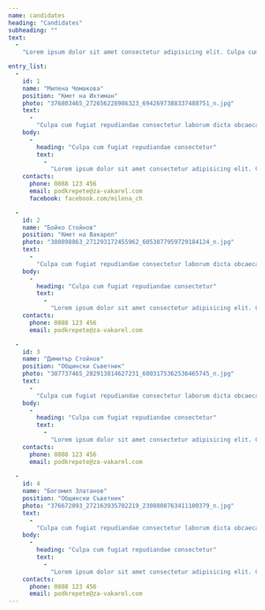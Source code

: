```yaml
--- 
name: candidates 
heading: "Candidates" 
subheading: ""
text: 
  - 
    "Lorem ipsum dolor sit amet consectetur adipisicing elit. Culpa cum fugiat repudiandae consectetur laborum dicta obcaecati aliquam quaerat consequuntur consequatur, atque animi maxime provident possimus sed inventore voluptas repellat temporibus!" 

entry_list: 
  - 
    id: 1 
    name: "Милена Чомакова" 
    position: "Кмет на Ихтиман" 
    photo: "376803465_272656228986323_6942697388337488751_n.jpg" 
    text: 
      - 
        "Culpa cum fugiat repudiandae consectetur laborum dicta obcaecati aliquam quaerat consequuntur consequatur" 
    body: 
      - 
        heading: "Culpa cum fugiat repudiandae consectetur" 
        text: 
          - 
            "Lorem ipsum dolor sit amet consectetur adipisicing elit. Culpa cum fugiat repudiandae consectetur laborum dicta obcaecati aliquam quaerat consequuntur consequatur, atque animi maxime provident possimus sed inventore voluptas repellat temporibus!" 
    contacts: 
      phone: 0888 123 456 
      email: podkrepete@za-vakarel.com 
      facebook: facebook.com/milena_ch 

  - 
    id: 2 
    name: "Бойко Стойнов" 
    position: "Кмет на Вакарел" 
    photo: "380898863_271293172455962_6053877959729184124_n.jpg" 
    text: 
      - 
        "Culpa cum fugiat repudiandae consectetur laborum dicta obcaecati aliquam quaerat consequuntur consequatur" 
    body: 
      - 
        heading: "Culpa cum fugiat repudiandae consectetur" 
        text: 
          - 
            "Lorem ipsum dolor sit amet consectetur adipisicing elit. Culpa cum fugiat repudiandae consectetur laborum dicta obcaecati aliquam quaerat consequuntur consequatur, atque animi maxime provident possimus sed inventore voluptas repellat temporibus!" 
    contacts: 
      phone: 0888 123 456 
      email: podkrepete@za-vakarel.com 

  - 
    id: 3 
    name: "Димитър Стойнов" 
    position: "Общински Съветник" 
    photo: "387737465_282913814627231_6003175362536465745_n.jpg" 
    text: 
      - 
        "Culpa cum fugiat repudiandae consectetur laborum dicta obcaecati aliquam quaerat consequuntur consequatur" 
    body: 
      - 
        heading: "Culpa cum fugiat repudiandae consectetur" 
        text: 
          - 
            "Lorem ipsum dolor sit amet consectetur adipisicing elit. Culpa cum fugiat repudiandae consectetur laborum dicta obcaecati aliquam quaerat consequuntur consequatur, atque animi maxime provident possimus sed inventore voluptas repellat temporibus!" 
    contacts: 
      phone: 0888 123 456 
      email: podkrepete@za-vakarel.com 
      
  - 
    id: 4 
    name: "Богомил Златанов" 
    position: "Общински Съветник" 
    photo: "376672093_272163935702219_2308808763411100379_n.jpg" 
    text: 
      - 
        "Culpa cum fugiat repudiandae consectetur laborum dicta obcaecati aliquam quaerat consequuntur consequatur" 
    body: 
      - 
        heading: "Culpa cum fugiat repudiandae consectetur" 
        text: 
          - 
            "Lorem ipsum dolor sit amet consectetur adipisicing elit. Culpa cum fugiat repudiandae consectetur laborum dicta obcaecati aliquam quaerat consequuntur consequatur, atque animi maxime provident possimus sed inventore voluptas repellat temporibus!" 
    contacts: 
      phone: 0888 123 456 
      email: podkrepete@za-vakarel.com 
--- 
```

